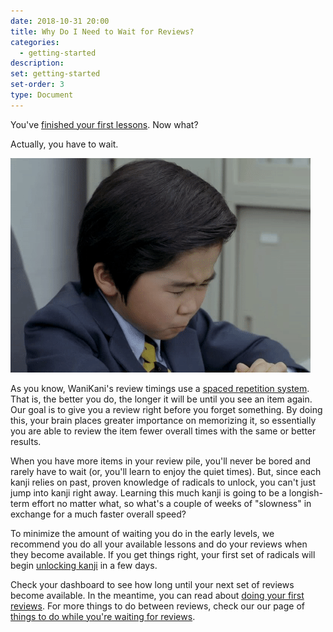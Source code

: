 ```yaml
---
date: 2018-10-31 20:00
title: Why Do I Need to Wait for Reviews?
categories:
  - getting-started
description:
set: getting-started
set-order: 3
type: Document
---
```


You've [finished your first lessons](#). Now what?

Actually, you have to wait.

![Waiting for Wanikani Reviews](/images/boring.gif)

As you know, WaniKani's review timings use a [spaced repetition system](#). That is, the better you do, the longer it will be until you see an item again. Our goal is to give you a review right before you forget something. By doing this, your brain places greater importance on memorizing it, so essentially you are able to review the item fewer overall times with the same or better results.

When you have more items in your review pile, you'll never be bored and rarely have to wait (or, you'll learn to enjoy the quiet times). But, since each kanji relies on past, proven knowledge of radicals to unlock, you can't just jump into kanji right away. Learning this much kanji is going to be a longish-term effort no matter what, so what's a couple of weeks of "slowness" in exchange for a much faster overall speed?

To minimize the amount of waiting you do in the early levels, we recommend you do all your available lessons and do your reviews when they become available. If you get things right, your first set of radicals will begin [unlocking kanji](#) in a few days.

Check your dashboard to see how long until your next set of reviews become available. In the meantime, you can read about [doing your first reviews](/1.%20getting%20started/first-reviews/). For more things to do between reviews, check our our page of [things to do while you're waiting for reviews](#).
